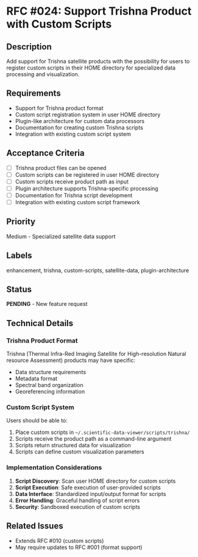 # RFC #024: Support Trishna Product with Custom Scripts

## Description

Add support for Trishna satellite products with the possibility for users to register custom scripts in their HOME directory for specialized data processing and visualization.

## Requirements

- Support for Trishna product format
- Custom script registration system in user HOME directory
- Plugin-like architecture for custom data processors
- Documentation for creating custom Trishna scripts
- Integration with existing custom script system

## Acceptance Criteria

- [ ] Trishna product files can be opened
- [ ] Custom scripts can be registered in user HOME directory
- [ ] Custom scripts receive product path as input
- [ ] Plugin architecture supports Trishna-specific processing
- [ ] Documentation for Trishna script development
- [ ] Integration with existing custom script framework

## Priority

Medium - Specialized satellite data support

## Labels

enhancement, trishna, custom-scripts, satellite-data, plugin-architecture

## Status

**PENDING** - New feature request

## Technical Details

### Trishna Product Format

Trishna (Thermal Infra-Red Imaging Satellite for High-resolution Natural resource Assessment) products may have specific:

- Data structure requirements
- Metadata format
- Spectral band organization
- Georeferencing information

### Custom Script System

Users should be able to:

1. Place custom scripts in `~/.scientific-data-viewer/scripts/trishna/`
2. Scripts receive the product path as a command-line argument
3. Scripts return structured data for visualization
4. Scripts can define custom visualization parameters

### Implementation Considerations

1. **Script Discovery**: Scan user HOME directory for custom scripts
2. **Script Execution**: Safe execution of user-provided scripts
3. **Data Interface**: Standardized input/output format for scripts
4. **Error Handling**: Graceful handling of script errors
5. **Security**: Sandboxed execution of custom scripts

## Related Issues

- Extends RFC #010 (custom scripts)
- May require updates to RFC #001 (format support)
